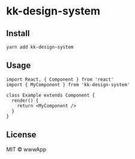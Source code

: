 # kk-design-system

## Install

`yarn add kk-design-system`

## Usage

```
import React, { Component } from 'react'
import { MyComponent } from 'kk-design-system'

class Example extends Component {
  render() {
    return <MyComponent />
  }
}
```

## License

MIT © wwwApp
